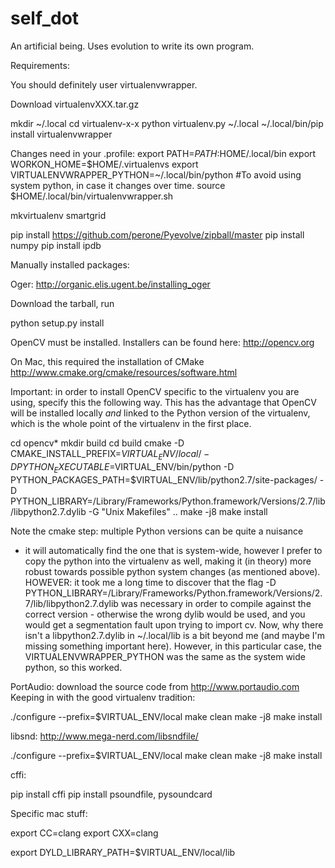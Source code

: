 self_dot
========

An artificial being. Uses evolution to write its own program.

Requirements: 

You should definitely user virtualenvwrapper. 

Download virtualenvXXX.tar.gz

mkdir ~/.local
cd virtualenv-x-x
python virtualenv.py ~/.local
~/.local/bin/pip install virtualenvwrapper

Changes need in your .profile:
export PATH=$PATH:$HOME/.local/bin
export WORKON_HOME=$HOME/.virtualenvs
export VIRTUALENVWRAPPER_PYTHON=~/.local/bin/python #To avoid using system python, in case it changes over time.
source $HOME/.local/bin/virtualenvwrapper.sh

mkvirtualenv smartgrid

pip install https://github.com/perone/Pyevolve/zipball/master
pip install numpy
pip install ipdb

Manually installed packages:

Oger: http://organic.elis.ugent.be/installing_oger

Download the tarball, run 

python setup.py install

OpenCV must be installed. Installers can be found here: http://opencv.org

On Mac, this required the installation of CMake http://www.cmake.org/cmake/resources/software.html

Important: in order to install OpenCV specific to the virtualenv you
are using, specify this the following way. This has the advantage that
OpenCV will be installed locally *and* linked to the Python version of
the virtualenv, which is the whole point of the virtualenv in the
first place.

cd opencv*
mkdir build 
cd build 
cmake -D CMAKE_INSTALL_PREFIX=$VIRTUAL_ENV/local/ -D PYTHON_EXECUTABLE=$VIRTUAL_ENV/bin/python -D PYTHON_PACKAGES_PATH=$VIRTUAL_ENV/lib/python2.7/site-packages/ -D PYTHON_LIBRARY=/Library/Frameworks/Python.framework/Versions/2.7/lib/libpython2.7.dylib -G "Unix Makefiles" ..
make -j8
make install 

Note the cmake step: multiple Python versions can be quite a nuisance
- it will automatically find the one that is system-wide, however I
prefer to copy the python into the virtualenv as well, making it (in
theory) more robust towards possible python system changes (as
mentioned above). HOWEVER: it took me a long time to discover that the
flag -D
PYTHON_LIBRARY=/Library/Frameworks/Python.framework/Versions/2.7/lib/libpython2.7.dylib
was necessary in order to compile against the correct version -
otherwise the wrong dylib would be used, and you would get a
segmentation fault upon trying to import cv. Now, why there isn't a
libpython2.7.dylib in ~/.local/lib is a bit beyond me (and maybe I'm
missing something important here). However, in this particular case,
the VIRTUALENVWRAPPER_PYTHON was the same as the system wide python,
so this worked.

PortAudio: download the source code from http://www.portaudio.com Keeping in with the good virtualenv tradition:

./configure --prefix=$VIRTUAL_ENV/local
make clean
make -j8
make install

libsnd: http://www.mega-nerd.com/libsndfile/

./configure --prefix=$VIRTUAL_ENV/local
make clean
make -j8
make install

cffi:

pip install cffi
pip install psoundfile, pysoundcard

Specific mac stuff:

export CC=clang
export CXX=clang

export DYLD_LIBRARY_PATH=$VIRTUAL_ENV/local/lib